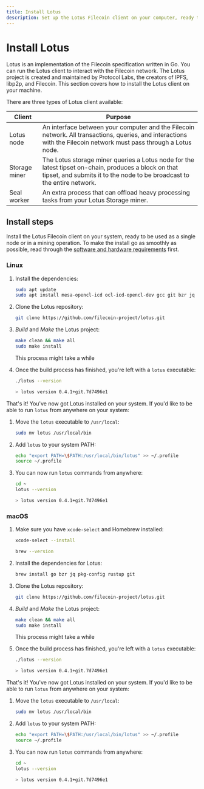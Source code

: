 ```yaml
---
title: Install Lotus
description: Set up the Lotus Filecoin client on your computer, ready to be used as a single node or in a mining operation.
---
```


# Install Lotus

Lotus is an implementation of the Filecoin specification written in Go. You can run the Lotus client to interact with the Filecoin network. The Lotus project is created and maintained by Protocol Labs, the creators of IPFS, libp2p, and Filecoin. This section covers how to install the Lotus client on your machine.

There are three types of Lotus client available:

| Client        | Purpose                                                                                                                                                                         |
| ------------- | ------------------------------------------------------------------------------------------------------------------------------------------------------------------------------- |
| Lotus node    | An interface between your computer and the Filecoin network. All transactions, queries, and interactions with the Filecoin network must pass through a Lotus node.              |
| Storage miner | The Lotus storage miner queries a Lotus node for the latest tipset on-chain, produces a block on that tipset, and submits it to the node to be broadcast to the entire network. |
| Seal worker   | An extra process that can offload heavy processing tasks from your Lotus Storage miner.                                                                                         |

## Install steps

Install the Lotus Filecoin client on your system, ready to be used as a single node or in a mining operation. To make the install go as smoothly as possible, read through the [software and hardware requirements](/install-filecoin/requirements) first.

### Linux

1.  Install the dependencies:

    ```bash
    sudo apt update
    sudo apt install mesa-opencl-icd ocl-icd-opencl-dev gcc git bzr jq pkg-config curl build-essential -y
    ```

1.  Clone the Lotus repository:

    ```bash
    git clone https://github.com/filecoin-project/lotus.git
    ```

1.  _Build_ and _Make_ the Lotus project:

    ```bash
    make clean && make all
    sudo make install
    ```

    This process might take a while

1.  Once the build process has finished, you're left with a `lotus` executable:

    ```bash
    ./lotus --version

    > lotus version 0.4.1+git.7d7496e1
    ```

That's it! You've now got Lotus installed on your system. If you'd like to be able to run `lotus` from anywhere on your system:

1. Move the `lotus` executable to `/usr/local`:

   ```bash
   sudo mv lotus /usr/local/bin
   ```

1. Add `lotus` to your system PATH:

   ```bash
   echo "export PATH=\$PATH:/usr/local/bin/lotus" >> ~/.profile
   source ~/.profile
   ```

1. You can now run `lotus` commands from anywhere:

   ```bash
   cd ~
   lotus --version

   > lotus version 0.4.1+git.7d7496e1
   ```

### macOS

1. Make sure you have `xcode-select` and Homebrew installed:

   ```bash
   xcode-select --install

   brew --version
   ```

1. Install the dependencies for Lotus:

   ```bash
   brew install go bzr jq pkg-config rustup git
   ```

1. Clone the Lotus repository:

   ```bash
   git clone https://github.com/filecoin-project/lotus.git
   ```

1. _Build_ and _Make_ the Lotus project:

   ```bash
   make clean && make all
   sudo make install
   ```

   This process might take a while

1. Once the build process has finished, you're left with a `lotus` executable:

   ```bash
   ./lotus --version

   > lotus version 0.4.1+git.7d7496e1
   ```

That's it! You've now got Lotus installed on your system. If you'd like to be able to run `lotus` from anywhere on your system:

1. Move the `lotus` executable to `/usr/local`:

   ```bash
   sudo mv lotus /usr/local/bin
   ```

1. Add `lotus` to your system PATH:

   ```bash
   echo "export PATH=\$PATH:/usr/local/bin/lotus" >> ~/.profile
   source ~/.profile
   ```

1. You can now run `lotus` commands from anywhere:

   ```bash
   cd ~
   lotus --version

   > lotus version 0.4.1+git.7d7496e1
   ```
